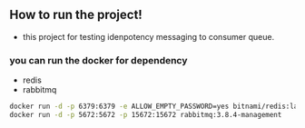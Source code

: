 ## How to run the project!
  - this project for testing idenpotency messaging to consumer queue.
### you can run the docker for dependency
  * redis
  * rabbitmq

```bash
docker run -d -p 6379:6379 -e ALLOW_EMPTY_PASSWORD=yes bitnami/redis:latest
docker run -d -p 5672:5672 -p 15672:15672 rabbitmq:3.8.4-management
```
